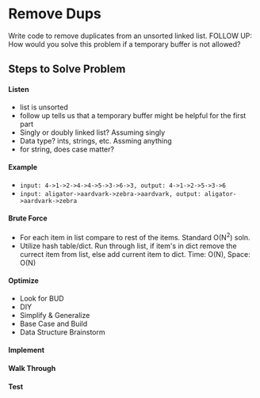 # Remove Dups

Write code to remove duplicates from an unsorted linked list. FOLLOW UP: How would you solve this problem if a
temporary buffer is not allowed?

## Steps to Solve Problem
#### Listen
- list is unsorted
- follow up tells us that a temporary buffer might be helpful for the first part
- Singly or doubly linked list? Assuming singly
- Data type? ints, strings, etc. Assming anything
- for string, does case matter?

#### Example
- `input: 4->1->2->4->4->5->3->6->3, output: 4->1->2->5->3->6`
- `input: aligator->aardvark->zebra->aardvark, output: aligator->aardvark->zebra`
#### Brute Force
- For each item in list compare to rest of the items. Standard O(N<sup>2</sup>) soln.
- Utilize hash table/dict. Run through list, if item's in dict remove the currect item from list, else add current item to dict. Time: O(N), Space: O(N)

#### Optimize
- Look for BUD
- DIY
- Simplify & Generalize
- Base Case and Build
- Data Structure Brainstorm

#### Implement
#### Walk Through
#### Test

